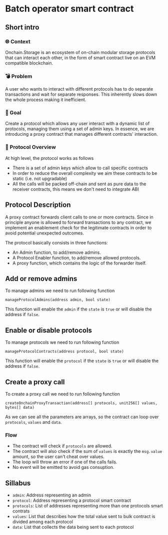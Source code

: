 # Batch operator smart contract

## Short intro

### 🌐 Context

Onchain.Storage is an ecosystem of on-chain modular storage protocols that can interact each other, in the form of smart contract live on an EVM compatible blockchain.

### 💣 Problem 

A user who wants to interact with different protocols has to do separate transactions and wait for separate responses. This inherently slows down the whole process making it inefficient.

### 🎯 Goal

Create a protocol which allows any user interact with a dynamic list of protocols, managing them using a set of admin keys. In essence, we are introducing a proxy contract that manages different contracts' interaction.

### 📌 Protocol Overview

At high level, the protocol works as follows

- There is a set of admin keys which allow to call specific contracts
- In order to reduce the overall complexity we aim these contracts to be static (i.e. not upgradable)
- All the calls will be packed off-chain and sent as pure data to the receiver contracts, this means we don't need to integrate ABI

## Protocol Description

A proxy contract forwards client calls to one or more contracts. Since in principle anyone is allowed to forward transactions to any contract, we implement an enablement check for the legitimate contracts in order to avoid potential unexpected outcomes.

The protocol basically consists in three functions:

- An Admin function, to add/remove admins.
- A Protocol Enabler function, to add/remove allowed protocols.
- A proxy function, which contains the logic of the forwarder itself.

## Add or remove admins

To manage admins we need to run following function

`manageProtocolAdmins(address admin, bool state)`

This function will enable the `admin` if the `state` is `true` or will disable the address if `false`.

## Enable or disable protocols

To manage protocols we need to run following function

`manageProtocolContracts(address protocol, bool state)`

This function will enable the `protocol` if the `state` is `true` or will disable the address if `false`.

## Create a proxy call

To create a proxy call we need to run following function

`createOnchainProxyTransaction(address[] protocols, unit256[] values, bytes[] data)`

As we can see all the parameters are arrays, so the contract can loop over `protocols`, `values` and `data`.

### Flow

- The contract will check if `protocols` are allowed.
- The contract will also check if the sum of `values` is exactly the `msg.value` amount, so the user can't cheat over values.
- The loop will throw an error if one of the calls fails.
- No event will be emitted to avoid gas consuption.

## Sillabus
- `admin`: Address representing an admin
- `protocol`: Address representing a protocol smart contract
- `protocols`: List of addresses representing more than one protocols smart contrats
- `values`: List that describes how the total value sent to bulk contract is divided among each protocol
- `data`: List that collects the data being sent to each protocol
